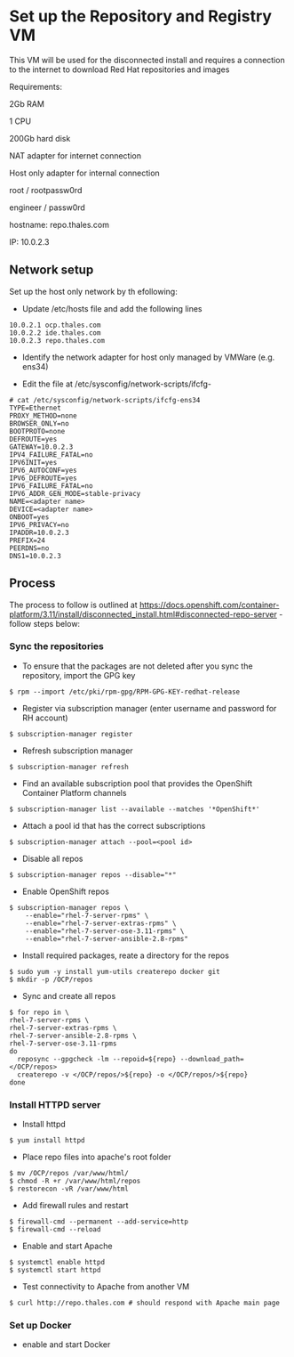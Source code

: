 # Set up the Repository and Registry VM

This VM will be used for the disconnected install and requires a connection to the internet to download Red Hat repositories and images

Requirements:

2Gb RAM

1 CPU

200Gb hard disk

NAT adapter for internet connection

Host only adapter for internal connection

root / rootpassw0rd

engineer / passw0rd

hostname: repo.thales.com

IP: 10.0.2.3

## Network setup

Set up the host only network by th efollowing:

* Update /etc/hosts file and add the following lines

```
10.0.2.1 ocp.thales.com
10.0.2.2 ide.thales.com
10.0.2.3 repo.thales.com
```

* Identify the network adapter for host only managed by VMWare (e.g. ens34)

* Edit the file at /etc/sysconfig/network-scripts/ifcfg-<adapter name>
    
 ```
# cat /etc/sysconfig/network-scripts/ifcfg-ens34
TYPE=Ethernet
PROXY_METHOD=none
BROWSER_ONLY=no
BOOTPROTO=none
DEFROUTE=yes
GATEWAY=10.0.2.3
IPV4_FAILURE_FATAL=no
IPV6INIT=yes
IPV6_AUTOCONF=yes
IPV6_DEFROUTE=yes
IPV6_FAILURE_FATAL=no
IPV6_ADDR_GEN_MODE=stable-privacy
NAME=<adapter name>
DEVICE=<adapter name>
ONBOOT=yes
IPV6_PRIVACY=no
IPADDR=10.0.2.3
PREFIX=24
PEERDNS=no
DNS1=10.0.2.3
```   

## Process

The process to follow is outlined at https://docs.openshift.com/container-platform/3.11/install/disconnected_install.html#disconnected-repo-server - follow steps below:

### Sync the repositories

* To ensure that the packages are not deleted after you sync the repository, import the GPG key

```
$ rpm --import /etc/pki/rpm-gpg/RPM-GPG-KEY-redhat-release
```

* Register via subscription manager (enter username and password for RH account)

```
$ subscription-manager register
```

* Refresh subscription manager

```
$ subscription-manager refresh
```

* Find an available subscription pool that provides the OpenShift Container Platform channels

```
$ subscription-manager list --available --matches '*OpenShift*'
```

* Attach a pool id that has the correct subscriptions 

```
$ subscription-manager attach --pool=<pool id>
```

* Disable all repos 

```
$ subscription-manager repos --disable="*"
```

* Enable OpenShift repos 

```
$ subscription-manager repos \
    --enable="rhel-7-server-rpms" \
    --enable="rhel-7-server-extras-rpms" \
    --enable="rhel-7-server-ose-3.11-rpms" \
    --enable="rhel-7-server-ansible-2.8-rpms"
```

* Install required packages, reate a directory for the repos

```
$ sudo yum -y install yum-utils createrepo docker git
$ mkdir -p /OCP/repos
```

* Sync and create all repos

```
$ for repo in \
rhel-7-server-rpms \
rhel-7-server-extras-rpms \
rhel-7-server-ansible-2.8-rpms \
rhel-7-server-ose-3.11-rpms
do
  reposync --gpgcheck -lm --repoid=${repo} --download_path=</OCP/repos> 
  createrepo -v </OCP/repos/>${repo} -o </OCP/repos/>${repo} 
done
```

### Install HTTPD server

* Install httpd

```
$ yum install httpd
```

* Place repo files into apache's root folder

```
$ mv /OCP/repos /var/www/html/
$ chmod -R +r /var/www/html/repos
$ restorecon -vR /var/www/html
```

* Add firewall rules and restart
```
$ firewall-cmd --permanent --add-service=http
$ firewall-cmd --reload
```

* Enable and start Apache
```
$ systemctl enable httpd
$ systemctl start httpd
```

* Test connectivity to Apache from another VM
```
$ curl http://repo.thales.com # should respond with Apache main page
```

### Set up Docker

* enable and start Docker
